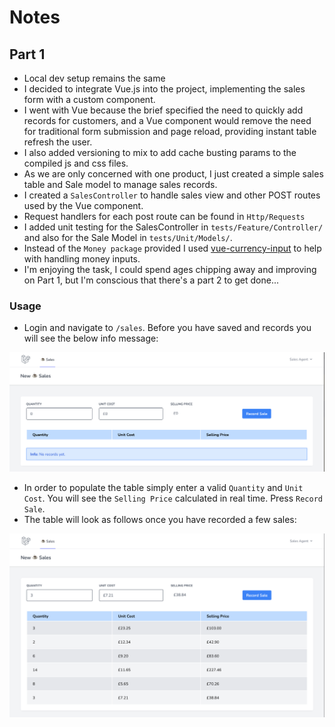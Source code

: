 # Notes

## Part 1

- Local dev setup remains the same
- I decided to integrate Vue.js into the project, implementing the sales form with a custom component.
- I went with Vue because the brief specified the need to quickly add records for customers, and a Vue component would remove the need for traditional form submission and page reload, providing instant table refresh the user. 
- I also added versioning to mix to add cache busting params to the compiled js and css files. 
- As we are only concerned with one product, I just created a simple sales table and Sale model to manage sales records.
- I created a `SalesController` to handle sales view and other POST routes used by the Vue component.
- Request handlers for each post route can be found in `Http/Requests`
- I added unit testing for the SalesController in `tests/Feature/Controller/` and also for the Sale Model in `tests/Unit/Models/`.
- Instead of the `Money package` provided I used [vue-currency-input](https://dm4t2.github.io/vue-currency-input/) to help with handling money inputs.
- I'm enjoying the task, I could spend ages chipping away and improving on Part 1, but I'm conscious that there's a part 2 to get done... 

### Usage

- Login and navigate to `/sales`. Before you have saved and records you will see the below info message:

![no_records.png](no_records.png)

- In order to populate the table simply enter a valid `Quantity` and `Unit Cost`. You will see the `Selling Price` calculated in real time. Press `Record Sale`.
- The table will look as follows once you have recorded a few sales:

![with_records.png](with_records.png)


